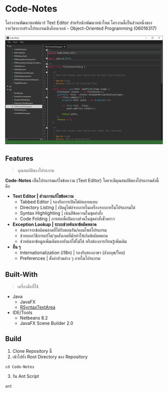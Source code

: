 # Code-Notes

โครงงานพัฒนาซอฟต์แวร์ Text Editor สำหรับนักพัฒนาหน้าใหม่ โครงานนี้เป็นส่วนหนึ่งของรายวิชาการสร้างโปรแกรมเชิงอ็อบเจกต์ - Object-Oriented Programming (06016317)

![](fxversion.png?raw=true)

## Features
> คุณสมบัติของโปรแกรม

**Code-Notes** เป็นโปรแกรมแก้ไขข้อความ (Text Editor) โดยจะมีคุณสมบัติของโปรแกรมดังนี้คือ

- **Text Editor | ส่วนการแก้ไขข้อความ**
  - Tabbed Editor | รองรับการเปิดไฟล์หลายแทบ
  - Directory Listing | เปิดดูไฟล์จากภายในเครื่องจากภายในโปรแกรมได้
  - Syntax Highlighting | เน้นสีข้อความในชุดคำสั่ง
  - Code Folding | การย่อเพื่อปิดบางส่วนในชุดคำสั่งชั่วคราว
- **Exception Lookup | ระบบช่วยค้นหาข้อผิดพลาด**
  - ค้นหาจากข้อผิดพลาดที่ได้รับตอนรัน/คอมไพล์โปรแกรม
  - ช่วยบอกวิธีการแก้ไข/จุดสังเกตที่มักทำให้เกิดข้อผิดพลาด
  - ช่วยค้นหาข้อมูลเพิ่มเติมหากยังแก้ไข่ไม่ได้ หรือต้องการเรียนรู้เพิ่มเติม
- **อื่น ๆ**
  - Internationalization (i18n) | รองรับสองภาษา (อังกฤษ/ไทย)
  - Preferences | ตั้งค่าส่วนต่าง ๆ ภายในโปรแกรม
    
## Built-With
> เครื่องมือที่ใช้

- Java
  - JavaFX
  - [RSyntaxTextArea](https://github.com/bobbylight/RSyntaxTextArea)
- IDE/Tools
  - Netbeans 8.2
  - JavaFX Scene Builder 2.0
  
## Build

1. Clone Repository นี้
2. เข้าไปยัง Root Directory ของ Repository
```
cd Code-Notes
```
3. รัน Ant Script
```
ant
```
